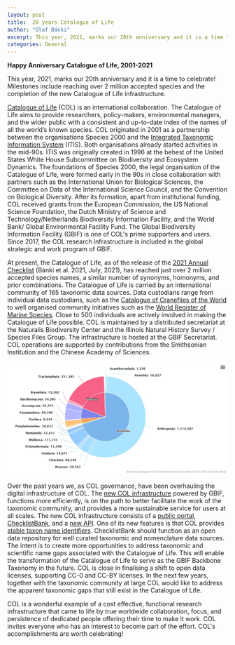 ```yaml
---
layout: post
title:  20 years Catalogue of Life
author: "Olaf Bánki"
excerpt: This year, 2021, marks our 20th anniversary and it is a time to celebrate! Milestones include reaching over 2 million accepted species and the completion of the new Catalogue of Life infrastructure.
categories: General
---
```


**Happy Anniversary Catalogue of Life, 2001-2021**

This year, 2021, marks our 20th anniversary and it is a time to celebrate! Milestones include reaching over 2 million accepted species and the completion of the new Catalogue of Life infrastructure.

[Catalogue of Life](http://www.catalogueoflife.org) (COL) is an international collaboration. The Catalogue of Life aims to provide researchers, policy-makers, environmental managers, and the wider public with a consistent and up-to-date index of the names of all the world’s known species. COL originated in 2001 as a partnership between the organisations Species 2000 and the [Integrated Taxonomic Information System](https://www.itis.gov/) (ITIS). Both organisations already started activities in the mid-90s. ITIS was originally created in 1996 at the behest of the United States White House Subcommittee on Biodiversity and Ecosystem Dynamics. The foundations of Species 2000, the legal organisation of the Catalogue of Life, were formed early in the 90s in close collaboration with partners such as the International Union for Biological Sciences, the Committee on Data of the International Science Council, and the Convention on Biological Diversity. After its formation, apart from institutional funding, COL received grants from the European Commission, the US National Science Foundation, the Dutch Ministry of Science and Technology/Netherlands Biodiversity Information Facility, and the World Bank/ Global Environmental Facility Fund. The Global Biodiversity Information Facility (GBIF) is one of COL's prime supporters and users. Since 2017, the COL research infrastructure is included in the global strategic and work program of GBIF.

At present, the Catalogue of Life, as of the release of the [2021 Annual Checklist](https://www.catalogueoflife.org/2021/07/29/release) (Bánki et al. 2021, July, 2021), has reached just over 2 million accepted species names, a similar number of synonyms, homonyms, and prior combinations. The Catalogue of Life is carried by an international community of 165 taxonomic data sources. Data custodians range from individual data custodians, such as the [Catalogue of Craneflies of the World](https://doi.org/10.48580/d4sp-37p) to well organised community initiatives such as the [World Register of Marine Species](https://www.marinespecies.org/). Close to 500 individuals are actively involved in making the Catalogue of Life possible. COL is maintained by a distributed secretariat at the Naturalis Biodiversity Center and the Illinois Natural History Survey / Species Files Group. The infrastructure is hosted at the GBIF Secretariat. COL operations are supported by contributions from the Smithsonian Institution and the Chinese Academy of Sciences.

![browser](/images/posts/col-biota.jpg)

Over the past years we, as COL governance, have been overhauling the digital infrastructure of COL. The [new COL infrastructure](https://www.catalogueoflife.org/2020/12/18/infrastructure-live) powered by GBIF, functions more efficiently, is on the path to better facilitate the work of the taxonomic community, and provides a more sustainable service for users at all scales. The new COL infrastructure consists of a [public portal](http://www.catalogueoflife.org), [ChecklistBank](https://www.checklistbank.org), and a [new API](https://api.checklistbank.org). One of its new features is that COL provides [stable taxon name identifiers](https://www.catalogueoflife.org/2021/04/14/stable-ids). ChecklistBank should function as an open data repository for well curated taxonomic and nomenclature data sources. The intent is to create more opportunities to address taxonomic and scientific name gaps associated with the Catalogue of Life. This will enable the transformation of the Catalogue of Life to serve as the GBIF Backbone Taxonomy in the future. COL is close in finalising a shift to open data licenses, supporting CC-0 and CC-BY licenses. In the next few years, together with the taxonomic community at large COL would like to address the apparent taxonomic gaps that still exist in the Catalogue of Life. 

COL is a wonderful example of a cost effective, functional research infrastructure that came to life by true worldwide collaboration, focus, and persistence of dedicated people offering their time to make it work. COL invites everyone who has an interest to become part of the effort. COL's accomplishments are worth celebrating! 

